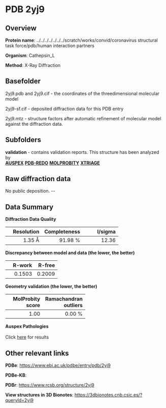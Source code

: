 # PDB 2yj9

## Overview

**Protein name**: ../../../../../../../scratch/works/convid/coronavirus structural task force/pdb/human interaction partners

**Organism**: Cathepsin_L

**Method**: X-Ray Diffraction



## Basefolder

2yj9.pdb and 2yj9.cif - the coordinates of the threedimensional molecular model

2yj9-sf.cif - deposited diffraction data for this PDB entry

2yj9.mtz - structure factors after automatic refinement of molecular model against the diffraction data.

## Subfolders





**validation** - contains validation reports. This structure has been analyzed by <br>[**AUSPEX**](https://github.com/thorn-lab/coronavirus_structural_task_force/tree/master/pdb/human_interaction_partners/Cathepsin_L/2yj9/validation/auspex) [**PDB-REDO**](https://github.com/thorn-lab/coronavirus_structural_task_force/tree/master/pdb/human_interaction_partners/Cathepsin_L/2yj9/validation/pdb-redo) [**MOLPROBITY**](https://github.com/thorn-lab/coronavirus_structural_task_force/tree/master/pdb/human_interaction_partners/Cathepsin_L/2yj9/validation/molprobity) [**XTRIAGE**](https://github.com/thorn-lab/coronavirus_structural_task_force/blob/master/pdb/human_interaction_partners/Cathepsin_L/2yj9/validation/Xtriage_output.log)  



## Raw diffraction data

No public deposition. --<br> 

## Data Summary
**Diffraction Data Quality**

|   | Resolution | Completeness| I/sigma |
|---|-------------:|----------------:|--------------:|
|   |1.35 Å|91.98 %|<img width=50/>12.36|

**Discrepancy between model and data (the lower, the better)**

|   | **R-work**| **R-free**   
|---|-------------:|----------------:|           
||  0.1503|  0.2009|

**Geometry validation (the lower, the better)**

|   |**MolProbity<br>score**| **Ramachandran<br>outliers** 
|---|-------------:|----------------:|
||  1.00|  0.00 %|

**Auspex Pathologies**<br> <br>Click [here](https://github.com/thorn-lab/coronavirus_structural_task_force/blob/master/pdb/human_interaction_partners/Cathepsin_L/2yj9/validation/auspex/2yj9_auspex_comments.txt)  for results

 



## Other relevant links 
**PDBe**:  https://www.ebi.ac.uk/pdbe/entry/pdb/2yj9

**PDBe-KB**:  
 
**PDBr**: https://www.rcsb.org/structure/2yj9 

**View structures in 3D Bionotes**: https://3dbionotes.cnb.csic.es/?queryId=2yj9

